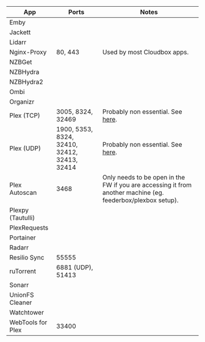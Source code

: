 |  **App** | **Ports** | **Notes** |
|  ------ | ------ | ------ |
|  Emby |  |  |
|  Jackett |  |  |
|  Lidarr |  |  |
|  Nginx-Proxy | 80, 443 | Used by most Cloudbox apps. |
|  NZBGet |  |  |
|  NZBHydra |  |  |
|  NZBHydra2 |  |  |
|  Ombi |  |  |
|  Organizr |  |  |
|  Plex (TCP) | 3005, 8324, 32469 | Probably non essential. See [here](https://support.plex.tv/articles/201543147-what-network-ports-do-i-need-to-allow-through-my-firewall/).  |
|  Plex (UDP) | 1900, 5353, 8324, 32410, 32412, 32413, 32414 | Probably non essential. See [here](https://support.plex.tv/articles/201543147-what-network-ports-do-i-need-to-allow-through-my-firewall/).  |
|  Plex Autoscan | 3468 | Only needs to be open in the FW if you are accessing it from another machine (eg. feederbox/plexbox setup). |
|  Plexpy (Tautulli) |  |  |
|  PlexRequests |  |  |
|  Portainer |  |  |
|  Radarr |  |  |
|  Resilio Sync | 55555 |  |
|  ruTorrent | 6881 (UDP), 51413 |  |
|  Sonarr |  |  |
|  UnionFS Cleaner |  |  |
|  Watchtower |  |  |
|  WebTools for Plex | 33400 |  |